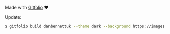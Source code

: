 Made with [Gitfolio](https://github.com/imfunniee/gitfolio) :heart:

Update:

```bash
$ gitfolio build danbennettuk --theme dark --background https://images.unsplash.com/photo-1525547719571-a2d4ac8945e2\?ixlib\=rb-1.2.1\&ixid\=eyJhcHBfaWQiOjEyMDd9\&auto\=format\&fit\=crop\&w\=400\&q\=60
```


